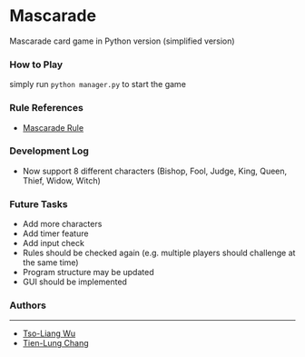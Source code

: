 # Mascarade
Mascarade card game in Python version (simplified version)

### How to Play

simply run `python manager.py` to start the game

### Rule References
* [Mascarade Rule](http://rprod.com/uploads/file/MASCARADE_RULES_EN.pdf)

### Development Log
* Now support 8 different characters (Bishop, Fool, Judge, King, Queen, Thief, Widow, Witch)

### Future Tasks
* Add more characters
* Add timer feature
* Add input check
* Rules should be checked again (e.g. multiple players should challenge at the same time)
* Program structure may be updated
* GUI should be implemented

### Authors
-----------
* [Tso-Liang Wu](https://github.com/tsoliangwu0130)
* [Tien-Lung Chang](https://github.com/ShannaChang)

